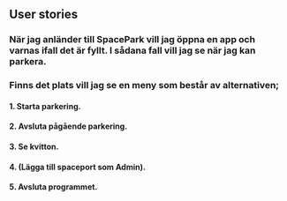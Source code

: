 ## User stories

### När jag anländer till SpacePark vill jag öppna en app och varnas ifall det är fyllt. I sådana fall vill jag se när jag kan parkera. 

### Finns det plats vill jag se en meny som består av alternativen;

#### 1. Starta parkering.
#### 2. Avsluta pågående parkering.
#### 3. Se kvitton.
#### 4. (Lägga till spaceport som Admin). 
#### 5. Avsluta programmet.

